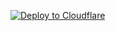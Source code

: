[![Deploy to Cloudflare](https://deploy.workers.cloudflare.com/button)](https://deploy.workers.cloudflare.com/?url=https://github.com/fcoppede/cloudflare-worker-webhook/tree/main/ActionsV2CloudflareWorkers/scripts/custom-claims)